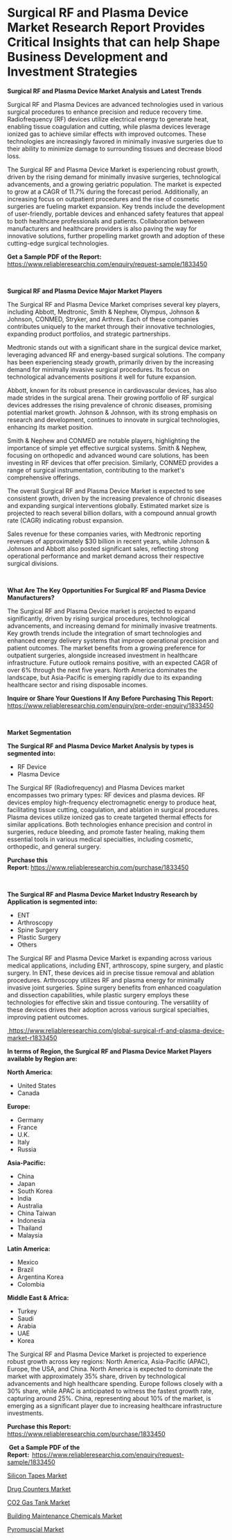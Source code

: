 <p><h1>Surgical RF and Plasma Device Market Research Report Provides Critical Insights that can help Shape Business Development and Investment Strategies</h1></p><p><strong>Surgical RF and Plasma Device Market Analysis and Latest Trends</strong></p>
<p><p>Surgical RF and Plasma Devices are advanced technologies used in various surgical procedures to enhance precision and reduce recovery time. Radiofrequency (RF) devices utilize electrical energy to generate heat, enabling tissue coagulation and cutting, while plasma devices leverage ionized gas to achieve similar effects with improved outcomes. These technologies are increasingly favored in minimally invasive surgeries due to their ability to minimize damage to surrounding tissues and decrease blood loss.</p><p>The Surgical RF and Plasma Device Market is experiencing robust growth, driven by the rising demand for minimally invasive surgeries, technological advancements, and a growing geriatric population. The market is expected to grow at a CAGR of 11.7% during the forecast period. Additionally, an increasing focus on outpatient procedures and the rise of cosmetic surgeries are fueling market expansion. Key trends include the development of user-friendly, portable devices and enhanced safety features that appeal to both healthcare professionals and patients. Collaboration between manufacturers and healthcare providers is also paving the way for innovative solutions, further propelling market growth and adoption of these cutting-edge surgical technologies.</p></p>
<p><strong>Get a Sample PDF of the Report:&nbsp;</strong> <a href="https://www.reliableresearchiq.com/enquiry/request-sample/1833450?utm_campaign=100&utm_medium=2&utm_source=Github&utm_content=ia&utm_term=17102024&utm_id=surgical-rf-and-plasma-device">https://www.reliableresearchiq.com/enquiry/request-sample/1833450</a></p>
<p>&nbsp;</p>
<p><strong>Surgical RF and Plasma Device Major Market Players</strong></p>
<p><p>The Surgical RF and Plasma Device Market comprises several key players, including Abbott, Medtronic, Smith & Nephew, Olympus, Johnson & Johnson, CONMED, Stryker, and Arthrex. Each of these companies contributes uniquely to the market through their innovative technologies, expanding product portfolios, and strategic partnerships.</p><p>Medtronic stands out with a significant share in the surgical device market, leveraging advanced RF and energy-based surgical solutions. The company has been experiencing steady growth, primarily driven by the increasing demand for minimally invasive surgical procedures. Its focus on technological advancements positions it well for future expansion.</p><p>Abbott, known for its robust presence in cardiovascular devices, has also made strides in the surgical arena. Their growing portfolio of RF surgical devices addresses the rising prevalence of chronic diseases, promising potential market growth. Johnson & Johnson, with its strong emphasis on research and development, continues to innovate in surgical technologies, enhancing its market position.</p><p>Smith & Nephew and CONMED are notable players, highlighting the importance of simple yet effective surgical systems. Smith & Nephew, focusing on orthopedic and advanced wound care solutions, has been investing in RF devices that offer precision. Similarly, CONMED provides a range of surgical instrumentation, contributing to the market's comprehensive offerings.</p><p>The overall Surgical RF and Plasma Device Market is expected to see consistent growth, driven by the increasing prevalence of chronic diseases and expanding surgical interventions globally. Estimated market size is projected to reach several billion dollars, with a compound annual growth rate (CAGR) indicating robust expansion.</p><p>Sales revenue for these companies varies, with Medtronic reporting revenues of approximately $30 billion in recent years, while Johnson & Johnson and Abbott also posted significant sales, reflecting strong operational performance and market demand across their respective surgical divisions.</p></p>
<p>&nbsp;</p>
<p><strong>What Are The Key Opportunities For Surgical RF and Plasma Device Manufacturers?</strong></p>
<p><p>The Surgical RF and Plasma Device market is projected to expand significantly, driven by rising surgical procedures, technological advancements, and increasing demand for minimally invasive treatments. Key growth trends include the integration of smart technologies and enhanced energy delivery systems that improve operational precision and patient outcomes. The market benefits from a growing preference for outpatient surgeries, alongside increased investment in healthcare infrastructure. Future outlook remains positive, with an expected CAGR of over 6% through the next five years. North America dominates the landscape, but Asia-Pacific is emerging rapidly due to its expanding healthcare sector and rising disposable incomes.</p></p>
<p><strong>Inquire or Share Your Questions If Any Before Purchasing This Report:</strong> <a href="https://www.reliableresearchiq.com/enquiry/pre-order-enquiry/1833450?utm_campaign=100&utm_medium=2&utm_source=Github&utm_content=ia&utm_term=17102024&utm_id=surgical-rf-and-plasma-device">https://www.reliableresearchiq.com/enquiry/pre-order-enquiry/1833450</a></p>
<p>&nbsp;</p>
<p><strong>Market Segmentation</strong></p>
<p><strong>The Surgical RF and Plasma Device Market Analysis by types is segmented into:</strong></p>
<p><ul><li>RF Device</li><li>Plasma Device</li></ul></p>
<p><p>The Surgical RF (Radiofrequency) and Plasma Devices market encompasses two primary types: RF devices and plasma devices. RF devices employ high-frequency electromagnetic energy to produce heat, facilitating tissue cutting, coagulation, and ablation in surgical procedures. Plasma devices utilize ionized gas to create targeted thermal effects for similar applications. Both technologies enhance precision and control in surgeries, reduce bleeding, and promote faster healing, making them essential tools in various medical specialties, including cosmetic, orthopedic, and general surgery.</p></p>
<p><strong>Purchase this Report:&nbsp;</strong><a href="https://www.reliableresearchiq.com/purchase/1833450?utm_campaign=100&utm_medium=2&utm_source=Github&utm_content=ia&utm_term=17102024&utm_id=surgical-rf-and-plasma-device">https://www.reliableresearchiq.com/purchase/1833450</a></p>
<p>&nbsp;</p>
<p><strong>The Surgical RF and Plasma Device Market Industry Research by Application is segmented into:</strong></p>
<p><ul><li>ENT</li><li>Arthroscopy</li><li>Spine Surgery</li><li>Plastic Surgery</li><li>Others</li></ul></p>
<p><p>The Surgical RF and Plasma Device Market is expanding across various medical applications, including ENT, arthroscopy, spine surgery, and plastic surgery. In ENT, these devices aid in precise tissue removal and ablation procedures. Arthroscopy utilizes RF and plasma energy for minimally invasive joint surgeries. Spine surgery benefits from enhanced coagulation and dissection capabilities, while plastic surgery employs these technologies for effective skin and tissue contouring. The versatility of these devices drives their adoption across various surgical specialties, improving patient outcomes.</p></p>
<p><a href="https://www.reliableresearchiq.com/global-surgical-rf-and-plasma-device-market-r1833450?utm_campaign=100&utm_medium=2&utm_source=Github&utm_content=ia&utm_term=17102024&utm_id=surgical-rf-and-plasma-device">&nbsp;https://www.reliableresearchiq.com/global-surgical-rf-and-plasma-device-market-r1833450</a></p>
<p><strong>In terms of Region, the Surgical RF and Plasma Device Market Players available by Region are:</strong></p>
<p>
    <p> <strong> North America: </strong>
        <ul>
            <li>United States</li>
            <li>Canada</li>
        </ul>
        </p> 
    <p> <strong> Europe: </strong>
        <ul>
            <li>Germany</li>
            <li>France</li>
            <li>U.K.</li>
            <li>Italy</li>
            <li>Russia</li>
        </ul>
        </p> 
    <p> <strong> Asia-Pacific: </strong>
        <ul>
            <li>China</li>
            <li>Japan</li>
            <li>South Korea</li>
            <li>India</li>
            <li>Australia</li>
            <li>China Taiwan</li>
            <li>Indonesia</li>
            <li>Thailand</li>
            <li>Malaysia</li>
        </ul>
        </p> 
    <p> <strong> Latin America: </strong>
        <ul>
            <li>Mexico</li>
            <li>Brazil</li>
            <li>Argentina Korea</li>
            <li>Colombia</li>
        </ul>
        </p> 
    <p> <strong> Middle East & Africa: </strong>
        <ul>
            <li>Turkey</li>
            <li>Saudi</li>
            <li>Arabia</li>
            <li>UAE</li>
            <li>Korea</li>
        </ul>
    </p>
    </p>
<p><p>The Surgical RF and Plasma Device Market is projected to experience robust growth across key regions: North America, Asia-Pacific (APAC), Europe, the USA, and China. North America is expected to dominate the market with approximately 35% share, driven by technological advancements and high healthcare spending. Europe follows closely with a 30% share, while APAC is anticipated to witness the fastest growth rate, capturing around 25%. China, representing about 10% of the market, is emerging as a significant player due to increasing healthcare infrastructure investments.</p></p>
<p><strong>Purchase this Report: </strong><a href="https://www.reliableresearchiq.com/purchase/1833450?utm_campaign=100&utm_medium=2&utm_source=Github&utm_content=ia&utm_term=17102024&utm_id=surgical-rf-and-plasma-device">https://www.reliableresearchiq.com/purchase/1833450</a></p>
<p>&nbsp;<strong>Get a Sample PDF of the Report:&nbsp;&nbsp;</strong><a href="https://www.reliableresearchiq.com/enquiry/request-sample/1833450?utm_campaign=100&utm_medium=2&utm_source=Github&utm_content=ia&utm_term=17102024&utm_id=surgical-rf-and-plasma-device">https://www.reliableresearchiq.com/enquiry/request-sample/1833450</a></p>
<p><strong></strong></p>
<p><p><a href="https://www.linkedin.com/pulse/silicon-tapes-market-global-regional-analysis-focus-end-s7rbc?utm_campaign=100&utm_medium=2&utm_source=Github&utm_content=ia&utm_term=17102024&utm_id=surgical-rf-and-plasma-device">Silicon Tapes Market</a></p><p><a href="https://github.com/nifongekclosebn1/Market-Research-Report-List-1/blob/main/drug-counters-market.md?utm_campaign=100&utm_medium=2&utm_source=Github&utm_content=ia&utm_term=17102024&utm_id=surgical-rf-and-plasma-device">Drug Counters Market</a></p><p><a href="https://issuu.com/reportprime-2/docs/co2-gas-tank-market-size-2030.pptx_1edd06daf18777?utm_campaign=100&utm_medium=2&utm_source=Github&utm_content=ia&utm_term=17102024&utm_id=surgical-rf-and-plasma-device">CO2 Gas Tank Market</a></p><p><a href="https://github.com/maximinauago/Market-Research-Report-List-1/blob/main/building-maintenance-chemicals-market.md?utm_campaign=100&utm_medium=2&utm_source=Github&utm_content=ia&utm_term=17102024&utm_id=surgical-rf-and-plasma-device">Building Maintenance Chemicals Market</a></p><p><a href="https://issuu.com/reportprime-2/docs/pyromuscial-market-size-2030.pptx_f86b797fbdb35e?utm_campaign=100&utm_medium=2&utm_source=Github&utm_content=ia&utm_term=17102024&utm_id=surgical-rf-and-plasma-device">Pyromuscial Market</a></p></p>